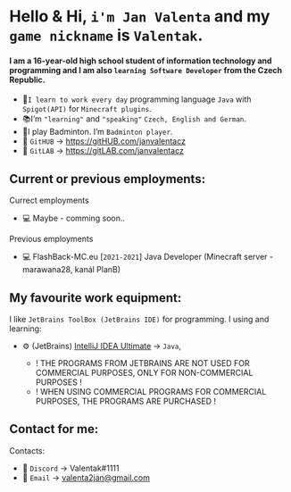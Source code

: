 # Hello & Hi, `i'm Jan Valenta` and my `game nickname` is `Valentak`.
#### I am a 16-year-old high school student of information technology and programming and I am also `learning Software Developer` from the Czech Republic.
- 🔧`I learn to work every day` programming language `Java` with `Spigot(API)` for `Minecraft plugins`.
- 📚I’m `"learning"` and `"speaking"` `Czech, English and German`.
- 🏸I play Badminton. I’m `Badminton player`. 
- 📑 `GitHUB` -> https://gitHUB.com/janvalentacz
- 📑 `GitLAB` -> https://gitLAB.com/janvalentacz

## Current or previous employments:
Currect employments
- 💻 Maybe - comming soon..

Previous employments
- 💻 FlashBack-MC.eu [`2021-2021`] Java Developer (Minecraft server - marawana28, kanál PlanB)

##  My favourite work equipment:
I like `JetBrains ToolBox (JetBrains IDE)` for programming. I using and learning:
- ⚙ (JetBrains) [IntelliJ IDEA Ultimate](https://www.jetbrains.com/idea/) -> `Java`,

   - ! THE PROGRAMS FROM JETBRAINS ARE NOT USED FOR COMMERCIAL PURPOSES, ONLY FOR NON-COMMERCIAL PURPOSES ! 
   - ! WHEN USING COMMERCIAL PROGRAMS FOR COMMERCIAL PURPOSES, THE PROGRAMS ARE PURCHASED !

## Contact for me:
Contacts:
- 💬 `Discord` -> Valentak#1111
- 💬 `Email` -> valenta2jan@gmail.com


